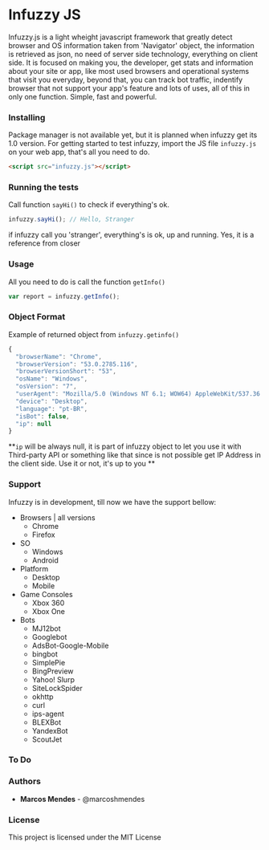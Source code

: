 # Infuzzy JS
Infuzzy.js is a light wheight javascript framework that greatly detect browser and OS information taken from 'Navigator' object, the information is retrieved as json, no need of server side technology, everything on client side. It is focused on making you, the developer, get stats and information about your site or app, like most used browsers and operational systems that visit you everyday, beyond that, you can track bot traffic, indentify browser that not support your app's feature and lots of uses, all of this in only one function. Simple, fast and powerful.

### Installing

Package manager is not available yet, but it is planned when infuzzy get its 1.0 version. For getting started to test infuzzy, import the JS file `infuzzy.js` on your web app, that's all you need to do.

```html
<script src="infuzzy.js"></script>
```
### Running the tests
Call function `sayHi()` to check if everything's ok.

```javascript
infuzzy.sayHi(); // Hello, Stranger
```

if infuzzy call you 'stranger', everything's is ok, up and running. Yes, it is a reference from closer

### Usage

All you need to do is call the function `getInfo()`

```javascript
var report = infuzzy.getInfo();
```

### Object Format

Example of returned object from `infuzzy.getinfo()`

```javascript
{
  "browserName": "Chrome",
  "browserVersion": "53.0.2785.116",
  "browserVersionShort": "53",
  "osName": "Windows",
  "osVersion": "7",
  "userAgent": "Mozilla/5.0 (Windows NT 6.1; WOW64) AppleWebKit/537.36 (KHTML, like Gecko) Chrome/53.0.2785.116 Safari/537.36",
  "device": "Desktop",
  "language": "pt-BR",
  "isBot": false,
  "ip": null
}
```

**`ip` will be always null, it is part of infuzzy object to let you use it with Third-party API or something like that since is not possible get IP Address in the client side. Use it or not, it's up to you **

### Support

Infuzzy is in development, till now we have the support bellow:

* Browsers | all versions
  * Chrome
  * Firefox
* SO
  * Windows
  * Android
* Platform
  * Desktop
  * Mobile
* Game Consoles
  * Xbox 360
  * Xbox One
* Bots
  * MJ12bot
  * Googlebot
  * AdsBot-Google-Mobile
  * bingbot
  * SimplePie
  * BingPreview
  * Yahoo! Slurp
  * SiteLockSpider
  * okhttp
  * curl
  * ips-agent
  * BLEXBot
  * YandexBot
  * ScoutJet

### To Do

### Authors

* **Marcos Mendes** - @marcoshmendes

### License

This project is licensed under the MIT License
